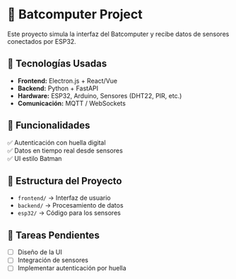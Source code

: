 # 🦇 Batcomputer Project  
Este proyecto simula la interfaz del Batcomputer y recibe datos de sensores conectados por ESP32.  

## 🚀 Tecnologías Usadas  
- **Frontend:** Electron.js + React/Vue  
- **Backend:** Python + FastAPI  
- **Hardware:** ESP32, Arduino, Sensores (DHT22, PIR, etc.)  
- **Comunicación:** MQTT / WebSockets  

## 📌 Funcionalidades  
✅ Autenticación con huella digital  
✅ Datos en tiempo real desde sensores  
✅ UI estilo Batman  

## 📂 Estructura del Proyecto  
- `frontend/` → Interfaz de usuario  
- `backend/` → Procesamiento de datos  
- `esp32/` → Código para los sensores  

## 📅 Tareas Pendientes  
- [ ] Diseño de la UI  
- [ ] Integración de sensores  
- [ ] Implementar autenticación por huella  
